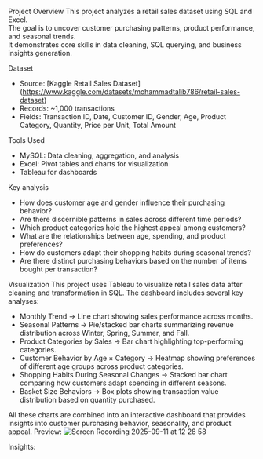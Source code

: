 Project Overview
This project analyzes a retail sales dataset using SQL and Excel.  
The goal is to uncover customer purchasing patterns, product performance, and seasonal trends.  
It demonstrates core skills in data cleaning, SQL querying, and business insights generation.

Dataset
- Source: [Kaggle Retail Sales Dataset] (https://www.kaggle.com/datasets/mohammadtalib786/retail-sales-dataset)  
- Records: ~1,000 transactions  
- Fields: Transaction ID, Date, Customer ID, Gender, Age, Product Category, Quantity, Price per Unit, Total Amount

Tools Used
- MySQL: Data cleaning, aggregation, and analysis  
- Excel: Pivot tables and charts for visualization  
- Tableau for dashboards

Key analysis
- How does customer age and gender influence their purchasing behavior?
- Are there discernible patterns in sales across different time periods?
- Which product categories hold the highest appeal among customers?
- What are the relationships between age, spending, and product preferences?
- How do customers adapt their shopping habits during seasonal trends?
- Are there distinct purchasing behaviors based on the number of items bought per transaction?

Visualization
This project uses Tableau to visualize retail sales data after cleaning and transformation in SQL.
The dashboard includes several key analyses:
- Monthly Trend → Line chart showing sales performance across months.
- Seasonal Patterns → Pie/stacked bar charts summarizing revenue distribution across Winter, Spring, Summer, and Fall.
- Product Categories by Sales → Bar chart highlighting top-performing categories.
- Customer Behavior by Age × Category → Heatmap showing preferences of different age groups across product categories.
- Shopping Habits During Seasonal Changes → Stacked bar chart comparing how customers adapt spending in different seasons.
- Basket Size Behaviors → Box plots showing transaction value distribution based on quantity purchased.

All these charts are combined into an interactive dashboard that provides insights into customer purchasing behavior, seasonality, and product appeal.
Preview:
![Screen Recording 2025-09-11 at 12 28 58](https://github.com/user-attachments/assets/e2326741-ed91-43f7-9d2a-dc67f574f31d)


Insights:
